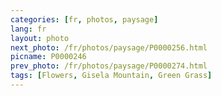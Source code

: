 ```yaml
---
categories: [fr, photos, paysage]
lang: fr
layout: photo
next_photo: /fr/photos/paysage/P0000256.html
picname: P0000246
prev_photo: /fr/photos/paysage/P0000274.html
tags: [Flowers, Gisela Mountain, Green Grass]
---
```

